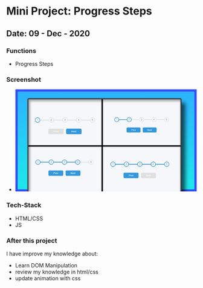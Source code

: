 # Mini Project: Progress Steps

## Date: 09 - Dec - 2020

### Functions

- Progress Steps

### Screenshot

- <img src="./template-project-img.png" alt="screenshot"/>

### Tech-Stack

- HTML/CSS
- JS

### After this project

I have improve my knowledge about:

- Learn DOM Manipulation
- review my knowledge in html/css
- update animation with css
